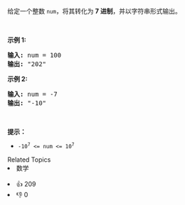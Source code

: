 <p>给定一个整数 <code>num</code>，将其转化为 <strong>7 进制</strong>，并以字符串形式输出。</p>

<p>&nbsp;</p>

<p><strong>示例 1:</strong></p>

<pre>
<strong>输入:</strong> num = 100
<strong>输出:</strong> "202"
</pre>

<p><strong>示例 2:</strong></p>

<pre>
<strong>输入:</strong> num = -7
<strong>输出:</strong> "-10"
</pre>

<p>&nbsp;</p>

<p><strong>提示：</strong></p>

<ul> 
 <li><code>-10<sup>7</sup>&nbsp;&lt;= num &lt;= 10<sup>7</sup></code></li> 
</ul>

<div><div>Related Topics</div><div><li>数学</li></div></div><br><div><li>👍 209</li><li>👎 0</li></div>